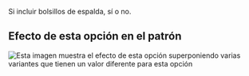 Si incluir bolsillos de espalda, sí o no.

## Efecto de esta opción en el patrón

![Esta imagen muestra el efecto de esta opción superponiendo varias variantes que tienen un valor diferente para esta opción](paco_backpockets_sample.svg "Efecto de esta opción en el patrón")
